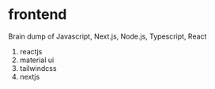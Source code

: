 # frontend
Brain dump of Javascript, Next.js, Node.js, Typescript, React

1) reactjs
2) material ui
3) tailwindcss
4) nextjs
